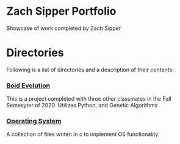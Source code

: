 # Zach Sipper Portfolio
Showcase of work completed by Zach Sipper

# Directories

Following is a list of directories and a description of their contents:

### [Boid Evolution](https://github.com/rtmcardle/BoidEvolution)
This is a project completed with three other classmates in the Fall Semesyter of 2020.
Utilizes Python, and Genetic Algorithms

### [Operating System](OperatingSystem/)
A collection of files writen in c to implement OS functionality

